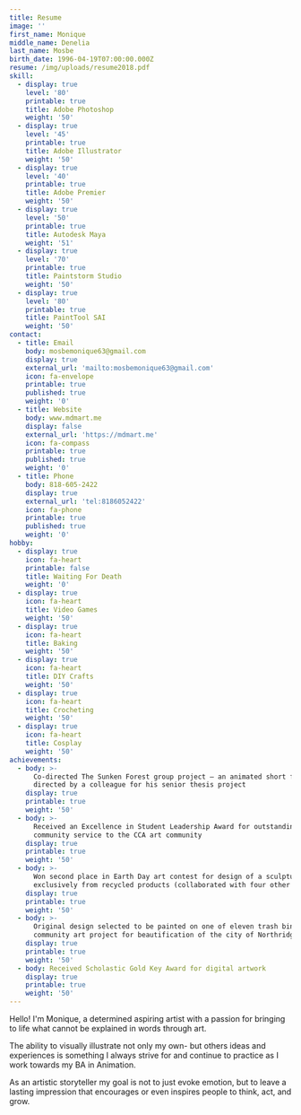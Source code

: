 ```yaml
---
title: Resume
image: ''
first_name: Monique
middle_name: Denelia
last_name: Mosbe
birth_date: 1996-04-19T07:00:00.000Z
resume: /img/uploads/resume2018.pdf
skill:
  - display: true
    level: '80'
    printable: true
    title: Adobe Photoshop
    weight: '50'
  - display: true
    level: '45'
    printable: true
    title: Adobe Illustrator
    weight: '50'
  - display: true
    level: '40'
    printable: true
    title: Adobe Premier
    weight: '50'
  - display: true
    level: '50'
    printable: true
    title: Autodesk Maya
    weight: '51'
  - display: true
    level: '70'
    printable: true
    title: Paintstorm Studio
    weight: '50'
  - display: true
    level: '80'
    printable: true
    title: PaintTool SAI
    weight: '50'
contact:
  - title: Email
    body: mosbemonique63@gmail.com
    display: true
    external_url: 'mailto:mosbemonique63@gmail.com'
    icon: fa-envelope
    printable: true
    published: true
    weight: '0'
  - title: Website
    body: www.mdmart.me
    display: false
    external_url: 'https://mdmart.me'
    icon: fa-compass
    printable: true
    published: true
    weight: '0'
  - title: Phone
    body: 818-605-2422
    display: true
    external_url: 'tel:8186052422'
    icon: fa-phone
    printable: true
    published: true
    weight: '0'
hobby:
  - display: true
    icon: fa-heart
    printable: false
    title: Waiting For Death
    weight: '0'
  - display: true
    icon: fa-heart
    title: Video Games
    weight: '50'
  - display: true
    icon: fa-heart
    title: Baking
    weight: '50'
  - display: true
    icon: fa-heart
    title: DIY Crafts
    weight: '50'
  - display: true
    icon: fa-heart
    title: Crocheting
    weight: '50'
  - display: true
    icon: fa-heart
    title: Cosplay
    weight: '50'
achievements:
  - body: >-
      Co-directed The Sunken Forest group project – an animated short film
      directed by a colleague for his senior thesis project
    display: true
    printable: true
    weight: '50'
  - body: >-
      Received an Excellence in Student Leadership Award for outstanding
      community service to the CCA art community
    display: true
    printable: true
    weight: '50'
  - body: >-
      Won second place in Earth Day art contest for design of a sculpture made
      exclusively from recycled products (collaborated with four other artists)
    display: true
    printable: true
    weight: '50'
  - body: >-
      Original design selected to be painted on one of eleven trash bins as a
      community art project for beautification of the city of Northridge, CA
    display: true
    printable: true
    weight: '50'
  - body: Received Scholastic Gold Key Award for digital artwork
    display: true
    printable: true
    weight: '50'
---
```

Hello! I'm Monique, a determined aspiring artist with a passion for bringing to life what cannot be explained in words through art. 

The ability to visually illustrate not only my own- but others ideas and experiences is something I always strive for and continue to practice as I work towards my BA in Animation.  

As an artistic storyteller my goal is not to just evoke emotion, but to leave a lasting impression that encourages or even inspires people to think, act, and grow.
